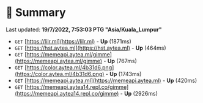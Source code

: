 # 📖 Summary
Last updated: **19/7/2022, 7:53:03 PTG "Asia/Kuala_Lumpur"**

- `GET` [https://lilr.ml](https://lilr.ml) - **Up** (1871ms)
- `GET` [https://hst.aytea.ml](https://hst.aytea.ml) - **Up** (464ms)
- `GET` [https://memeapi.aytea.ml/gimme](https://memeapi.aytea.ml/gimme) - **Up** (767ms)
- `GET` [https://color.aytea.ml/4b31d6.png](https://color.aytea.ml/4b31d6.png) - **Up** (1743ms)
- `GET` [https://memeapi.aytea.ml](https://memeapi.aytea.ml) - **Up** (420ms)
- `GET` [https://memeapi.aytea14.repl.co/gimme](https://memeapi.aytea14.repl.co/gimme) - **Up** (2926ms)
